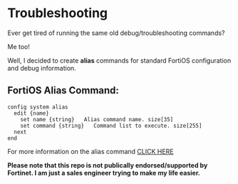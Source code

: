 # Troubleshooting

Ever get tired of running the same old debug/troubleshooting commands?

Me too!

Well, I decided to create **alias** commands for standard FortiOS configuration and debug information. 

## FortiOS Alias Command:
```
config system alias
  edit {name}
    set name {string}   Alias command name. size[35]
    set command {string}   Command list to execute. size[255]
  next
end
```
For more information on the alias command [CLICK HERE](https://docs.fortinet.com/document/fortigate/6.0.5/cli-reference/991461/system-alias)

**Please note that this repo is not publically endorsed/supported by Fortinet. I am just a sales engineer trying to make my life easier.**
